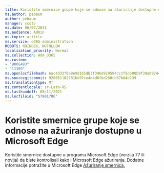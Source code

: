 ```yaml
---
title: Koristite smernice grupe koje se odnose na ažuriranje dostupne u Microsoft Edge
ms.author: pebaum
author: pebaum
manager: scotv
ms.date: 06/07/2021
ms.audience: Admin
ms.topic: article
ms.service: o365-administration
ROBOTS: NOINDEX, NOFOLLOW
localization_priority: Normal
ms.collection: Adm_O365
ms.custom:
- "9006493"
- "11109"
ms.openlocfilehash: 6ac4d32f6a8e90165db3f346d929594cc1f5db00b9f39ab9744ff1e017c58af1
ms.sourcegitcommit: 920051182781bd97ce4d4d6fbd268cb37b84d239
ms.translationtype: MT
ms.contentlocale: sr-Latn-RS
ms.lasthandoff: 08/11/2021
ms.locfileid: "57901706"
---
```

# <a name="use-update-related-group-policies-available-in-microsoft-edge"></a>Koristite smernice grupe koje se odnose na ažuriranje dostupne u Microsoft Edge

Koristite smernice dostupne u programu Microsoft Edge (verzija 77 ili novija) da biste kontrolisali kako i Microsoft Edge ažuriranja. Dodatne informacije potražite u Microsoft Edge [Ažuriranje smernica.](https://docs.microsoft.com/DeployEdge/microsoft-edge-update-policies#available-policies)